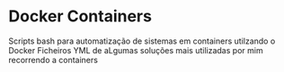 # Docker Containers

Scripts bash para automatização de sistemas em containers utilzando o Docker
Ficheiros YML de aLgumas soluções mais utilizadas por mim recorrendo a containers
